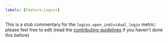 ```yaml
---
labels: [Feature:Logins]
---
```


This is a stub commentary for the `logins.open_individual_login` metric: please feel free to edit (read the
[contributing guidelines](https://github.com/mozilla/glean-annotations/blob/main/CONTRIBUTING.md)
if you haven't done this before)
